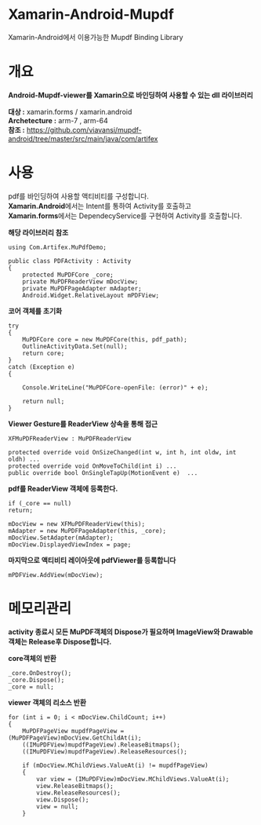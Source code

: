 # Xamarin-Android-Mupdf
Xamarin-Android에서 이용가능한 Mupdf Binding  Library

# 개요 #
**Android-Mupdf-viewer를 Xamarin으로 바인딩하여 사용할 수 있는 dll 라이브러리** <br>

**대상 :** xamarin.forms / xamarin.android <br>
**Archetecture :** arm-7 , arm-64 <br>
**참조 :** https://github.com/viavansi/mupdf-android/tree/master/src/main/java/com/artifex



# 사용 #
pdf를 바인딩하여 사용할 액티비티를 구성합니다.<br>
**Xamarin.Android**에서는 Intent를 통하여 Activity를 호출하고<br>
**Xamarin.forms**에서는 DependecyService를 구현하여 Activity를 호출합니다. <br>

**해당 라이브러리 참조**

    using Com.Artifex.MuPdfDemo;

    public class PDFActivity : Activity
    {
        protected MuPDFCore _core;
        private MuPDFReaderView mDocView;
        private MuPDFPageAdapter mAdapter;
        Android.Widget.RelativeLayout mPDFView;

**코어 객체를 초기화**

    try
    {
        MuPDFCore core = new MuPDFCore(this, pdf_path);
        OutlineActivityData.Set(null);
        return core;
    }
    catch (Exception e)
    {

        Console.WriteLine("MuPDFCore-openFile: (error)" + e);

        return null;
    }
    
    
 **Viewer Gesture를 ReaderView 상속을 통해 접근**
 
    XFMuPDFReaderView : MuPDFReaderView
    
    protected override void OnSizeChanged(int w, int h, int oldw, int oldh) ...
    protected override void OnMoveToChild(int i) ...
    public override bool OnSingleTapUp(MotionEvent e)  ...

  
**pdf를 ReaderView 객체에 등록한다.**  

    if (_core == null)
    return;
    
    mDocView = new XFMuPDFReaderView(this);
    mAdapter = new MuPDFPageAdapter(this, _core);
    mDocView.SetAdapter(mAdapter);
    mDocView.DisplayedViewIndex = page;

**마지막으로 액티비티 레이아웃에 pdfViewer를 등록합니다**

    mPDFView.AddView(mDocView);


# 메모리관리 #

**activity 종료시 모든 MuPDF객체의 Dispose가 필요하며 ImageView와 Drawable객체는 Release후 Dispose합니다.** 

**core객체의 반환**    

    _core.OnDestroy();
    _core.Dispose();
    _core = null;
    
**viewer 객체의 리소스 반환**

    for (int i = 0; i < mDocView.ChildCount; i++)
    {
        MuPDFPageView mupdfPageView = (MuPDFPageView)mDocView.GetChildAt(i);
        ((IMuPDFView)mupdfPageView).ReleaseBitmaps();
        ((IMuPDFView)mupdfPageView).ReleaseResources();

        if (mDocView.MChildViews.ValueAt(i) != mupdfPageView)
        {
            var view = (IMuPDFView)mDocView.MChildViews.ValueAt(i);
            view.ReleaseBitmaps();
            view.ReleaseResources();
            view.Dispose();
            view = null;
        }
    
    
